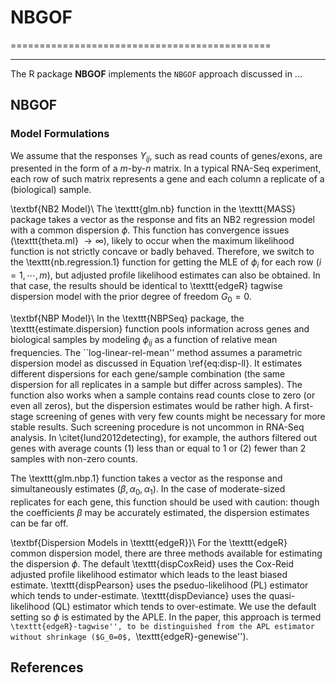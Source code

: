 # NBGOF
=============================================
*********************************************

The R package **NBGOF** implements the `NBGOF` approach discussed in ... 

## NBGOF

### Model Formulations

We assume that the responses $Y_{ij}$, such as read counts of genes/exons, are presented in the form of a $m$-by-$n$ matrix. In a typical RNA-Seq experiment, each row of such matrix represents a gene and each column a replicate of a (biological) sample.

\textbf{NB2 Model}\\
The \texttt{glm.nb} function in the \texttt{MASS} package takes a vector as the response and fits an NB2 regression model with a common dispersion $\phi$. This function has convergence issues (\texttt{theta.ml} $\rightarrow\infty$), likely to occur when the maximum likelihood function is not strictly concave or badly behaved. Therefore, we switch to the \texttt{nb.regression.1} function for getting the MLE of $\phi_i$ for each row ($i=1,\cdots,m$), but adjusted profile likelihood estimates can also be obtained. In that case, the results should be identical to \texttt{edgeR} tagwise dispersion model with the prior degree of freedom $G_0=0$.

\textbf{NBP Model}\\
In the \texttt{NBPSeq} package, the \texttt{estimate.dispersion} function pools information across genes and biological samples by modeling $\phi_{ij}$ as a function of relative mean frequencies. The ``log-linear-rel-mean'' method assumes a parametric dispersion model as discussed in Equation \ref{eq:disp-ll}. It estimates different dispersions for each gene/sample combination (the same dispersion for all replicates in a sample but differ across samples). The function also works when a sample contains read counts close to zero (or even all zeros), but the dispersion estimates would be rather high. A first-stage screening of genes with very few counts might be necessary for more stable results. Such screening procedure is not uncommon in RNA-Seq analysis. In \citet{lund2012detecting}, for example, the authors filtered out genes with average counts (1) less than or equal to 1 or (2) fewer than 2 samples with non-zero counts.

The \texttt{glm.nbp.1} function takes a vector as the response and simultaneously estimates $(\beta,\alpha_0,\alpha_1)$. In the case of moderate-sized replicates for each gene, this function should be used with caution: though the coefficients $\beta$ may be accurately estimated, the dispersion estimates can be far off.

\textbf{Dispersion Models in \texttt{edgeR}}\\
For the \texttt{edgeR} common dispersion model, there are three methods available for estimating the dispersion $\phi$. The default \texttt{dispCoxReid} uses the Cox-Reid adjusted profile likelihood estimator which leads to the least biased estimate. \texttt{dispPearson} uses the pseduo-likelihood (PL) estimator which tends to under-estimate. \texttt{dispDeviance} uses the quasi-likelihood (QL) estimator which tends to over-estimate. We use the default setting so $\phi$ is estimated by the APLE. In the paper, this approach is termed ``\texttt{edgeR}-tagwise'', to be distinguished from the APL estimator without shrinkage ($G_0=0$, ``\texttt{edgeR}-genewise'').

## References
